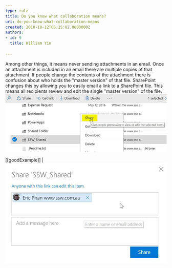 ```yaml
---
type: rule
title: Do you know what collaboration means?
uri: do-you-know-what-collaboration-means
created: 2010-10-12T06:25:02.0000000Z
authors:
- id: 9
  title: William Yin

---
```


Among other things,​ it means never sending attachments in an email. Once an attachment is included in an email there are multiple copies of that attachment. If people change the contents of the attachment there is confusion about who holds the "master version" of that file. 
   SharePoint changes this by allowing you to easily email a link to a SharePoint file. This means all recipients review and edit the single "master version" of the file.  
![](share-link1.jpg) 
 
[[goodExample]]
| ![ Good example: Email a link, not a file ](share-link2.jpg)
